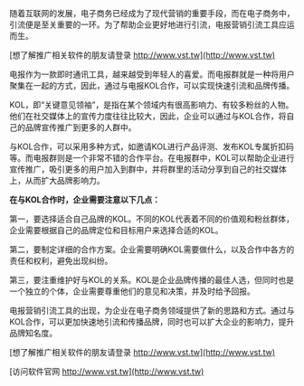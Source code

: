 随着互联网的发展，电子商务已经成为了现代营销的重要手段，而在电子商务中，引流便是至关重要的一环。为了帮助企业更好地进行引流，电报营销引流工具应运而生。

[想了解推广相关软件的朋友请登录 http://www.vst.tw](http://www.vst.tw)

电报作为一款即时通讯工具，越来越受到年轻人的喜爱。而电报群就是一种将用户聚集在一起的方式，因此，通过与电报KOL合作，可以实现快速引流和品牌传播。

KOL，即“关键意见领袖”，是指在某个领域内有很高影响力、有较多粉丝的人物。他们在社交媒体上的宣传力度往往比较大，因此，企业可以通过与KOL合作，将自己的品牌宣传推广到更多的人群中。

与KOL合作，可以采用多种方式，如邀请KOL进行产品评测、发布KOL专属折扣码等。而电报群则是一个非常不错的合作平台。在电报群中，KOL可以帮助企业进行宣传推广，吸引更多的用户加入到群中，并将群里的活动分享到自己的社交媒体上，从而扩大品牌影响力。

**在与KOL合作时，企业需要注意以下几点：**

第一，要选择适合自己品牌的KOL。不同的KOL代表着不同的价值观和粉丝群体，企业需要根据自己的品牌定位和目标用户来选择合适的KOL。

第二，要制定详细的合作方案。企业需要明确KOL需要做什么，以及合作中各方的责任和权利，避免出现纠纷。

第三，要注重维护好与KOL的关系。KOL是企业品牌传播的最佳人选，但同时也是一个独立的个体，企业需要尊重他们的意见和决策，并及时给予回报。

电报营销引流工具的出现，为企业在电子商务领域提供了新的思路和方式。通过与KOL合作，可以更加快速地引流和传播品牌，同时也可以扩大企业的影响力，提升品牌知名度。

[想了解推广相关软件的朋友请登录 http://www.vst.tw](http://www.vst.tw)


[访问软件官网 http://www.vst.tw](http://www.vst.tw)
